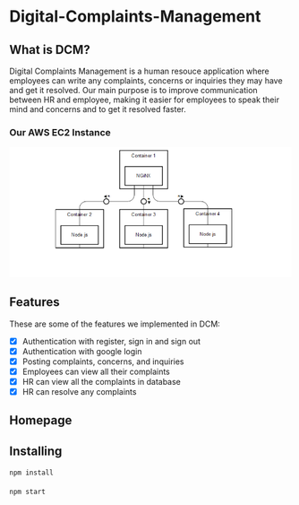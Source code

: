 # Digital-Complaints-Management

## What is DCM?
Digital Complaints Management is a human resouce application where employees can write any complaints, concerns or inquiries they may have and get it resolved. Our main purpose is to improve communication between HR and employee, making it easier for employees to speak their mind and concerns and to get it resolved faster.

### Our AWS EC2 Instance
![](github-resources/backend-visualization.png)

## Features
These are some of the features we implemented in DCM:
- [x] Authentication with register, sign in and sign out
- [x] Authentication with google login
- [x] Posting complaints, concerns, and inquiries
- [x] Employees can view all their complaints
- [x] HR can view all the complaints in database
- [x] HR can resolve any complaints

## Homepage


## Installing
```javascript
npm install

npm start
```
